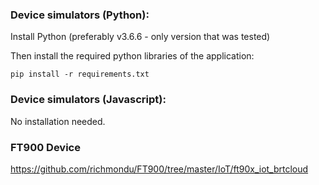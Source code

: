 ### Device simulators (Python):


Install Python (preferably v3.6.6 - only version that was tested)

Then install the required python libraries of the application:

    pip install -r requirements.txt


### Device simulators (Javascript):

No installation needed.


### FT900 Device

https://github.com/richmondu/FT900/tree/master/IoT/ft90x_iot_brtcloud

